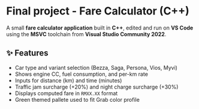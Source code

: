 # Final project - Fare Calculator (C++)

A small **fare calculator application** built in **C++**, edited and run on **VS Code** using the **MSVC** toolchain from **Visual Studio Community 2022**.

## ✨ Features

- Car type and variant selection (Bezza, Saga, Persona, Vios, Myvi)
- Shows engine CC, fuel consumption, and per-km rate
- Inputs for distance (km) and time (minutes)
- Traffic jam surcharge (+20%) and night charge surcharge (+30%)
- Displays computed fare in `RMXX.XX` format
- Green themed pallete used to fit Grab color profile
